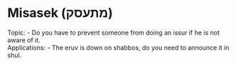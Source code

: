 # Misasek (מתעסק)
Topic: - Do you have to prevent someone from doing an issur if he is not aware of it.  
Applications: - The eruv is down on shabbos, do you need to announce it in shul.
